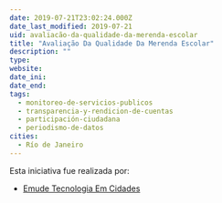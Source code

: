 ```yaml
---
date: 2019-07-21T23:02:24.000Z
date_last_modified: 2019-07-21
uid: avaliacão-da-qualidade-da-merenda-escolar
title: "Avaliação Da Qualidade Da Merenda Escolar"
description: ""
type: 
website: 
date_ini: 
date_end: 
tags:
  - monitoreo-de-servicios-publicos
  - transparencia-y-rendicion-de-cuentas
  - participación-ciudadana
  - periodismo-de-datos
cities: 
  - Río de Janeiro
---
```


Esta iniciativa fue realizada por:

- [Emude Tecnologia Em Cidades](/organizaciones/emude-tecnologia-em-cidades)
